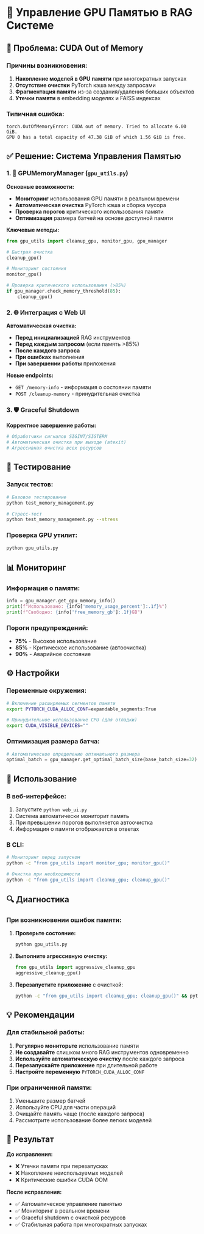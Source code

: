 # 🧠 Управление GPU Памятью в RAG Системе

## 🚨 Проблема: CUDA Out of Memory

### Причины возникновения:
1. **Накопление моделей в GPU памяти** при многократных запусках
2. **Отсутствие очистки** PyTorch кэша между запросами  
3. **Фрагментация памяти** из-за создания/удаления больших объектов
4. **Утечки памяти** в embedding моделях и FAISS индексах

### Типичная ошибка:
```
torch.OutOfMemoryError: CUDA out of memory. Tried to allocate 6.00 GiB. 
GPU 0 has a total capacity of 47.38 GiB of which 1.56 GiB is free.
```

## ✅ Решение: Система Управления Памятью

### 1. 🔧 GPUMemoryManager (`gpu_utils.py`)

**Основные возможности:**
- **Мониторинг** использования GPU памяти в реальном времени
- **Автоматическая очистка** PyTorch кэша и сборка мусора
- **Проверка порогов** критического использования памяти
- **Оптимизация** размера батчей на основе доступной памяти

**Ключевые методы:**
```python
from gpu_utils import cleanup_gpu, monitor_gpu, gpu_manager

# Быстрая очистка
cleanup_gpu()

# Мониторинг состояния
monitor_gpu()

# Проверка критического использования (>85%)
if gpu_manager.check_memory_threshold(85):
    cleanup_gpu()
```

### 2. 🌐 Интеграция с Web UI

**Автоматическая очистка:**
- **Перед инициализацией** RAG инструментов
- **Перед каждым запросом** (если память >85%)
- **После каждого запроса** 
- **При ошибках** выполнения
- **При завершении работы** приложения

**Новые endpoints:**
- `GET /memory-info` - информация о состоянии памяти
- `POST /cleanup-memory` - принудительная очистка

### 3. 🛡️ Graceful Shutdown

**Корректное завершение работы:**
```python
# Обработчики сигналов SIGINT/SIGTERM
# Автоматическая очистка при выходе (atexit)
# Агрессивная очистка всех ресурсов
```

## 🧪 Тестирование

### Запуск тестов:
```bash
# Базовое тестирование
python test_memory_management.py

# Стресс-тест
python test_memory_management.py --stress
```

### Проверка GPU утилит:
```bash
python gpu_utils.py
```

## 📊 Мониторинг

### Информация о памяти:
```python
info = gpu_manager.get_gpu_memory_info()
print(f"Использовано: {info['memory_usage_percent']:.1f}%")
print(f"Свободно: {info['free_memory_gb']:.1f}GB")
```

### Пороги предупреждений:
- **75%** - Высокое использование
- **85%** - Критическое использование (автоочистка)
- **90%** - Аварийное состояние

## ⚙️ Настройки

### Переменные окружения:
```bash
# Включение расширяемых сегментов памяти
export PYTORCH_CUDA_ALLOC_CONF=expandable_segments:True

# Принудительное использование CPU (для отладки)
export CUDA_VISIBLE_DEVICES=""
```

### Оптимизация размера батча:
```python
# Автоматическое определение оптимального размера
optimal_batch = gpu_manager.get_optimal_batch_size(base_batch_size=32)
```

## 🚀 Использование

### В веб-интерфейсе:
1. Запустите `python web_ui.py`
2. Система автоматически мониторит память
3. При превышении порогов выполняется автоочистка
4. Информация о памяти отображается в ответах

### В CLI:
```bash
# Мониторинг перед запуском
python -c "from gpu_utils import monitor_gpu; monitor_gpu()"

# Очистка при необходимости  
python -c "from gpu_utils import cleanup_gpu; cleanup_gpu()"
```

## 🔍 Диагностика

### При возникновении ошибок памяти:

1. **Проверьте состояние:**
   ```bash
   python gpu_utils.py
   ```

2. **Выполните агрессивную очистку:**
   ```python
   from gpu_utils import aggressive_cleanup_gpu
   aggressive_cleanup_gpu()
   ```

3. **Перезапустите приложение** с очисткой:
   ```bash
   python -c "from gpu_utils import cleanup_gpu; cleanup_gpu()" && python web_ui.py
   ```

## 💡 Рекомендации

### Для стабильной работы:
1. **Регулярно мониторьте** использование памяти
2. **Не создавайте** слишком много RAG инструментов одновременно
3. **Используйте автоматическую очистку** после каждого запроса
4. **Перезапускайте приложение** при длительной работе
5. **Настройте переменную** `PYTORCH_CUDA_ALLOC_CONF`

### При ограниченной памяти:
1. Уменьшите размер батчей
2. Используйте CPU для части операций
3. Очищайте память чаще (после каждого запроса)
4. Рассмотрите использование более легких моделей

## 🎯 Результат

**До исправления:**
- ❌ Утечки памяти при перезапусках
- ❌ Накопление неиспользуемых моделей
- ❌ Критические ошибки CUDA OOM

**После исправления:**
- ✅ Автоматическое управление памятью
- ✅ Мониторинг в реальном времени  
- ✅ Graceful shutdown с очисткой ресурсов
- ✅ Стабильная работа при многократных запусках
